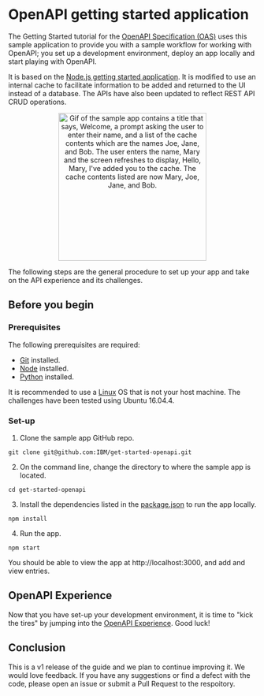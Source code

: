 
# OpenAPI getting started application

The Getting Started tutorial for the [OpenAPI Specification (OAS)](https://github.com/OAI/OpenAPI-Specification) uses this sample application to provide you with a sample workflow for working with OpenAPI; you set up a development environment, deploy an app locally and start playing with OpenAPI.

It is based on the [Node.js getting started application](https://github.com/IBM-Cloud/get-started-node). It is modified to use an internal cache to facilitate information to be added and returned to the UI instead of a database. The APIs have also been updated to reflect REST API CRUD operations.

<p align="center">
  <img src="https://raw.githubusercontent.com/IBM-Bluemix/get-started-java/master/docs/GettingStarted.gif" width="300" alt="Gif of the sample app contains a title that says, Welcome, a prompt asking the user to enter their name, and a list of the cache contents which are the names Joe, Jane, and Bob. The user enters the name, Mary and the screen refreshes to display, Hello, Mary, I've added you to the cache. The cache contents listed are now Mary, Joe, Jane, and Bob.">
</p>

The following steps are the general procedure to set up your app and take on the API experience and its challenges.

## Before you begin

### Prerequisites
 
The following prerequisites are required:

* [Git](https://git-scm.com/downloads) installed.
* [Node](https://nodejs.org) installed.
* [Python](https://www.python.org/) installed.

It is recommended to use a [Linux](https://www.linux.org/) OS that is not your host machine. The challenges have been tested using Ubuntu 16.04.4.

### Set-up

1. Clone the sample app GitHub repo.

```
git clone git@github.com:IBM/get-started-openapi.git
```

2. On the command line, change the directory to where the sample app is located.

```
cd get-started-openapi
```

3. Install the dependencies listed in the [package.json](https://docs.npmjs.com/files/package.json) to run the app locally. 

```
npm install
```

4. Run the app.

```
npm start
```
You should be able to view the app at http://localhost:3000, and add and view entries.

## OpenAPI Experience

Now that you have set-up your development environment, it is time to "kick the tires" by jumping into the [OpenAPI Experience](docs/openAPIExperience.md). Good luck!

## Conclusion

This is a v1 release of the guide and we plan to continue improving it. We would love feedback. If you have any suggestions or find a defect with the code, please open an issue or submit a Pull Request to the respoitory.
